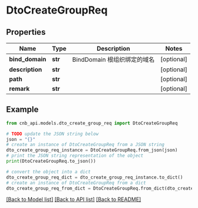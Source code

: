 # DtoCreateGroupReq


## Properties

Name | Type | Description | Notes
------------ | ------------- | ------------- | -------------
**bind_domain** | **str** | BindDomain 根组织绑定的域名 | [optional] 
**description** | **str** |  | [optional] 
**path** | **str** |  | [optional] 
**remark** | **str** |  | [optional] 

## Example

```python
from cnb_api.models.dto_create_group_req import DtoCreateGroupReq

# TODO update the JSON string below
json = "{}"
# create an instance of DtoCreateGroupReq from a JSON string
dto_create_group_req_instance = DtoCreateGroupReq.from_json(json)
# print the JSON string representation of the object
print(DtoCreateGroupReq.to_json())

# convert the object into a dict
dto_create_group_req_dict = dto_create_group_req_instance.to_dict()
# create an instance of DtoCreateGroupReq from a dict
dto_create_group_req_from_dict = DtoCreateGroupReq.from_dict(dto_create_group_req_dict)
```
[[Back to Model list]](../README.md#documentation-for-models) [[Back to API list]](../README.md#documentation-for-api-endpoints) [[Back to README]](../README.md)


